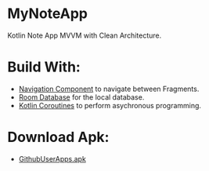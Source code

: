 # MyNoteApp 
Kotlin Note App MVVM with Clean Architecture.

# Build With:
* [Navigation Component](https://developer.android.com/guide/navigation?gclsrc=ds&gclsrc=ds) to navigate between Fragments.
* [Room Database](https://developer.android.com/training/data-storage/room) for the local database.
* [Kotlin Coroutines](https://developer.android.com/kotlin/coroutines?gclsrc=ds&gclsrc=ds) to perform asychronous programming.

# Download Apk:
* [GithubUserApps.apk](https://github.com/equinox-jj/MyNoteApp/raw/main/docs/MyNoteApps.apk)
